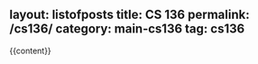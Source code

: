 layout: listofposts
title: CS 136
permalink: /cs136/
category: main-cs136
tag: cs136
---

{{content}}
